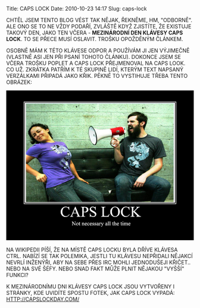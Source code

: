 Title: CAPS LOCK
Date: 2010-10-23 14:17
Slug: caps-lock

CHTĚL JSEM TENTO BLOG VÉST TAK NĚJAK, ŘEKNĚME, HM, "ODBORNĚ". ALE ONO SE
TO NE VŽDY PODAŘÍ, ZVLÁŠTĚ KDYŽ ZJISTÍTE, ŽE EXISTUJE TAKOVÝ DEN, JAKO
TEN VČERA - **MEZINÁRODNÍ DEN KLÁVESY CAPS LOCK**. TO SE PŘECE MUSÍ
OSLAVIT. TROŠKU OPOŽDĚNÝM ČLÁNKEM.  
  
OSOBNĚ MÁM K TÉTO KLÁVESE ODPOR A POUŽÍVÁM JI JEN VÝJIMEČNĚ (VLASTNĚ
ASI JEN PŘI PSANÍ TOHOTO ČLÁNKU). DOKONCE JSEM SE VČERA TROŠKU POPLET A
CAPS LOCK PŘEJMENOVAL NA CAPS LOOK. CO UŽ. ZKRÁTKA PATŘÍM K TÉ SKUPINĚ
LIDÍ, KTERÝM TEXT NAPSANÝ VERZÁLKAMI PŘIPADÁ JAKO KŘIK. PĚKNĚ TO
VYSTIHUJE TŘEBA TENTO OBRÁZEK:

![CapsLock](static/images/CapsLock.jpg)

NA WIKIPEDII PÍŠÍ, ŽE NA MÍSTĚ CAPS LOCKU BYLA DŘÍVE KLÁVESA CTRL.
NABÍZÍ SE TAK POLEMIKA, JESTLI TU KLÁVESU NEPŘIDALI NĚJAKCÍ NEVRLÍ
INŽENÝŘI, ABY NA SEBE PŘES IRC MOHLI JEDNODUŠEJI KŘIČET.. NEBO NA SVÉ
ŠÉFY. NEBO SNAD FAKT MŮŽE PLNIT NĚJAKOU "VYŠŠÍ" FUNKCI?

K MEZINÁRODNÍMU DNI KLÁVESY CAPS LOCK JSOU VYTVOŘENY I STRÁNKY, KDE
UVIDÍTE SPOSTU FOTEK, JAK CAPS LOCK VYPADÁ: [HTTP://CAPSLOCKDAY.COM/][]

  [HTTP://CAPSLOCKDAY.COM/]: HTTP://CAPSLOCKDAY.COM/
